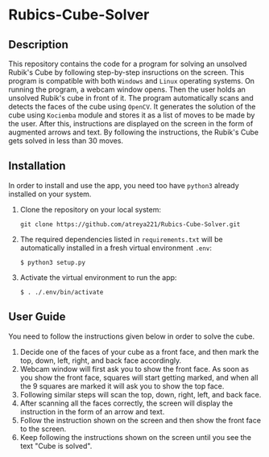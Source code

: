 # Rubics-Cube-Solver

## Description

This repository contains the code for a program for solving an unsolved Rubik's Cube by following step-by-step insructions on the screen. This program is compatible with both `Windows` and `Linux` operating systems. On running the program, a webcam window opens. Then the user holds an unsolved Rubik's cube in front of it. The program automatically scans and detects the faces of the cube using `OpenCV`. It generates the solution of the cube using `Kociemba` module and stores it as a list of moves to be made by the user. After this, instructions are displayed on the screen in the form of augmented arrows and text. By following the instructions, the Rubik's Cube gets solved in less than 30 moves.


## Installation

In order to install and use the app, you need too have `python3` already installed on your system.

1.  Clone the repository on your local system:
    ```
    git clone https://github.com/atreya221/Rubics-Cube-Solver.git
    ```

2.  The required dependencies listed in `requirements.txt` will be automatically installed in a fresh virtual environment `.env`:
    ```
    $ python3 setup.py
    ```
3.  Activate the virtual environment to run the app:
    ```
    $ . ./.env/bin/activate
    ```
    
## User Guide
    
   You need to follow the instructions given below in order to solve the cube.
   
   1. Decide one of the faces of your cube as a front face, and then mark the top, down, left, right, and back face accordingly.
   2. Webcam window will first ask you to show the front face. As soon as you show the front face, squares will start getting marked, and when all the 9 squares are marked it         will ask you to show the top face.
   3. Following similar steps will scan the top, down, right, left, and back face.
   4. After scanning all the faces correctly, the screen will display the instruction in the form of an arrow and text. 
   5. Follow the instruction shown on the screen and then show the front face to the screen.
   6. Keep following the instructions shown on the screen until you see the text "Cube is solved".
